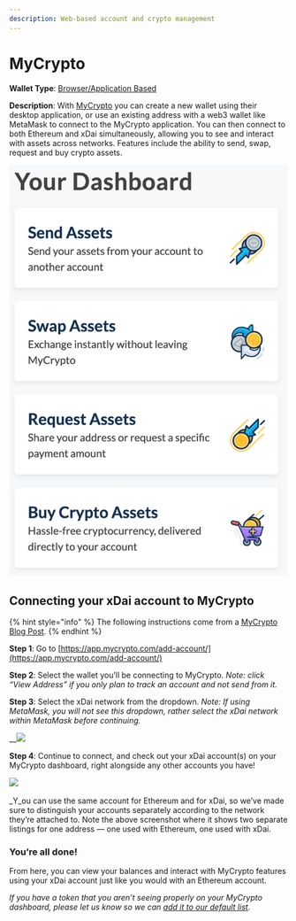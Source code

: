 ```yaml
---
description: Web-based account and crypto management
---
```


# MyCrypto

**Wallet Type**: [Browser/Application Based](https://app.mycrypto.com/)

**Description**: With [MyCrypto](https://mycrypto.com/) you can create a new wallet using their desktop application, or use an existing address with a web3 wallet like MetaMask to connect to the MyCrypto application. You can then connect to both Ethereum and xDai simultaneously, allowing you to see and interact with assets across networks. Features include the ability to send, swap, request and buy crypto assets.

![](../../.gitbook/assets/mycrypto-dashboard.png)

## Connecting your xDai account to MyCrypto <a id="97c9"></a>

{% hint style="info" %}
The following instructions come from a [MyCrypto Blog Post](https://medium.com/mycrypto/how-to-get-xdai-and-connect-to-mycrypto-f9691a42e51e).
{% endhint %}

**Step 1**: Go to [https://app.mycrypto.com/add-account/](https://app.mycrypto.com/add-account/)

**Step 2**: Select the wallet you’ll be connecting to MyCrypto. _Note: click “View Address” if you only plan to track an account and not send from it._

**Step 3**: Select the xDai network from the dropdown. _Note: If using MetaMask, you will not see this dropdown, rather select the xDai network within MetaMask before continuing._

\_\_![](https://miro.medium.com/max/1260/1*SY6XcsfbpwXAhE5PjBL4GQ.png)

**Step 4**: Continue to connect, and check out your xDai account\(s\) on your MyCrypto dashboard, right alongside any other accounts you have!

![](https://miro.medium.com/max/1768/1*nVf7edqxICVHyVd-jcwyjw.png)

_Y_ou can use the same account for Ethereum and for xDai, so we’ve made sure to distinguish your accounts separately according to the network they’re attached to. Note the above screenshot where it shows two separate listings for one address — one used with Ethereum, one used with xDai.

### You’re all done! <a id="a317"></a>

From here, you can view your balances and interact with MyCrypto features using your xDai account just like you would with an Ethereum account.

_If you have a token that you aren’t seeing properly on your MyCrypto dashboard, please let us know so we can_ [_add it to our default list_](https://medium.com/mycrypto/how-to-add-a-custom-token-to-mycrypto-a51a18ea3f74)_._

